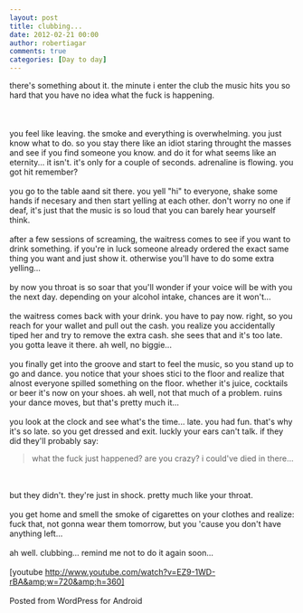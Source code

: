 ```yaml
---
layout: post
title: clubbing...
date: 2012-02-21 00:00
author: robertiagar
comments: true
categories: [Day to day]
---
```

there's something about it. the minute i enter the club the music hits you so hard that you have no idea what the fuck is happening.<br /><br /><a name='more'></a><br /><br />you feel like leaving. the smoke and everything is overwhelming. you just know what to do. so you stay there like an idiot staring throught the masses and see if you find someone you know. and do it for what seems like an eternity... it isn't. it's only for a couple of seconds. adrenaline is flowing. you got hit remember? <br /><br />you go to the table aand sit there. you yell "hi" to everyone, shake some hands if necesary and then start yelling at each other. don't worry no one if deaf, it's just that the music is so loud that you can barely hear yourself think.<br /><br />after a few sessions of screaming, the waitress comes to see if you want to drink something. if you're in luck someone already ordered the exact same thing you want and just show it. otherwise you'll have to do some extra yelling...<br /><br />by now you throat is so soar that you'll wonder if your voice will be with you the next day. depending on your alcohol intake, chances are it won't...<br /><br />the waitress comes back with your drink. you have to pay now. right, so you reach for your wallet and pull out the cash. you realize you accidentally tiped her and try to remove the extra cash. she sees that and it's too late. you gotta leave it there. ah well, no biggie...<br /><br />you finally get into the groove and start to feel the music, so you stand up to go and dance. you notice that your shoes stici to the floor and realize that alnost everyone spilled something on the floor. whether it's juice, cocktails or beer it's now on your shoes. ah well, not that much of a problem. ruins your dance moves, but that's pretty much it...<br /><br />you look at the clock and see what's the time... late. you had fun. that's why it's so late. so you get dressed and exit. luckly your ears can't talk. if they did they'll probably say:<br /><blockquote>what the fuck just happened? are you crazy? i could've died in there...<br /></blockquote><br /><br />but they didn't. they're just in shock. pretty much like your throat.<br /><br />you get home and smell the smoke of cigarettes on your clothes and realize: fuck that, not gonna wear them tomorrow, but you 'cause you don't have anything left...<br /><br />ah well. clubbing... remind me not to do it again soon...<br /><br />[youtube http://www.youtube.com/watch?v=EZ9-1WD-rBA&amp;w=720&amp;h=360]<br /><br /><span class="post_sig">Posted from WordPress for Android</span>
